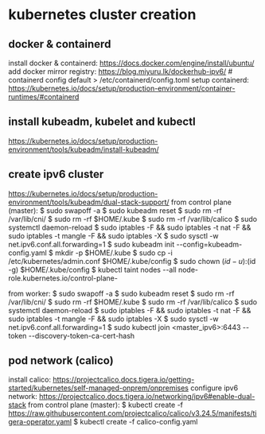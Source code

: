 # kubernetes cluster creation

## docker & containerd
install docker & containerd: https://docs.docker.com/engine/install/ubuntu/
add docker mirror registry: https://blog.miyuru.lk/dockerhub-ipv6/
\# containerd config default > /etc/containerd/config.toml 
setup containerd: https://kubernetes.io/docs/setup/production-environment/container-runtimes/#containerd

## install kubeadm, kubelet and kubectl
https://kubernetes.io/docs/setup/production-environment/tools/kubeadm/install-kubeadm/

## create ipv6 cluster
https://kubernetes.io/docs/setup/production-environment/tools/kubeadm/dual-stack-support/
from control plane (master):
$ sudo swapoff -a
$ sudo kubeadm reset
$ sudo rm -rf /var/lib/cni/
$ sudo rm -rf $HOME/.kube
$ sudo rm -rf /var/lib/calico
$ sudo systemctl daemon-reload
$ sudo iptables -F && sudo iptables -t nat -F && sudo iptables -t mangle -F && sudo iptables -X
$ sudo sysctl -w net.ipv6.conf.all.forwarding=1
$ sudo kubeadm init --config=kubeadm-config.yaml
$ mkdir -p $HOME/.kube
$ sudo cp -i /etc/kubernetes/admin.conf $HOME/.kube/config
$ sudo chown $(id -u):$(id -g) $HOME/.kube/config
$ kubectl taint nodes --all node-role.kubernetes.io/control-plane-

from worker:
$ sudo swapoff -a
$ sudo kubeadm reset
$ sudo rm -rf /var/lib/cni/
$ sudo rm -rf $HOME/.kube
$ sudo rm -rf /var/lib/calico
$ sudo systemctl daemon-reload
$ sudo iptables -F && sudo iptables -t nat -F && sudo iptables -t mangle -F && sudo iptables -X
$ sudo sysctl -w net.ipv6.conf.all.forwarding=1
$ sudo kubectl join <master_ipv6>:6443 --token <token> --discovery-token-ca-cert-hash <hash>

## pod network (calico)
install calico: https://projectcalico.docs.tigera.io/getting-started/kubernetes/self-managed-onprem/onpremises
configure ipv6 network: https://projectcalico.docs.tigera.io/networking/ipv6#enable-dual-stack
from control plane (master):
$ kubectl create -f https://raw.githubusercontent.com/projectcalico/calico/v3.24.5/manifests/tigera-operator.yaml
$ kubectl create -f calico-config.yaml
